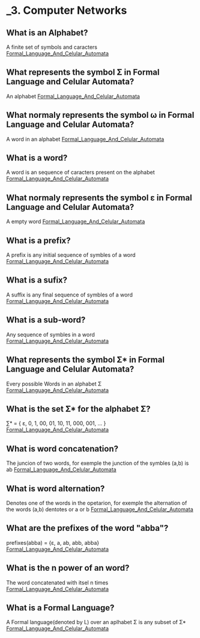 # _3. Computer Networks

## What is an Alphabet?
A finite set of symbols and caracters
[Formal_Language_And_Celular_Automata]()

## What represents the symbol Σ in Formal Language and Celular Automata?
An alphabet
[Formal_Language_And_Celular_Automata]()

## What normaly represents the symbol ω in Formal Language and Celular Automata?
A word in an alphabet
[Formal_Language_And_Celular_Automata]()

## What is a word?
A word is an sequence of caracters present on the alphabet
[Formal_Language_And_Celular_Automata]()

## What normaly represents the symbol ε in Formal Language and Celular Automata?
A empty word
[Formal_Language_And_Celular_Automata]()

## What is a prefix?
A prefix is any initial sequence of symbles of a word
[Formal_Language_And_Celular_Automata]()

## What is a sufix?
A suffix is any final sequence of symbles of a word
[Formal_Language_And_Celular_Automata]()

## What is a sub-word?
Any sequence of symbles in a word
[Formal_Language_And_Celular_Automata]()

## What represents the symbol Σ* in Formal Language and Celular Automata?
Every possible Words in an alphabet Σ
[Formal_Language_And_Celular_Automata]()

## What is the set Σ* for the alphabet Σ?
∑* = { ε, 0, 1, 00, 01, 10, 11, 000, 001, ... }
[Formal_Language_And_Celular_Automata]()

## What is word concatenation?
The juncion of two words, for exemple the junction of the symbles (a,b) is ab
[Formal_Language_And_Celular_Automata]()

## What is word alternation?
Denotes one of the words in the opetarion, for exemple the alternation of the words (a,b) dentotes or a or b
[Formal_Language_And_Celular_Automata]()

## What are the prefixes of the word "abba"?
prefixes(abba) = {ε, a, ab, abb, abba}
[Formal_Language_And_Celular_Automata]()

## What is the n power of an word?
The word concatenated with itsel n times
[Formal_Language_And_Celular_Automata]()

## What is a Formal Language?
A Formal language(denoted by L) over an aplhabet Σ is any subset of Σ*
[Formal_Language_And_Celular_Automata]()

